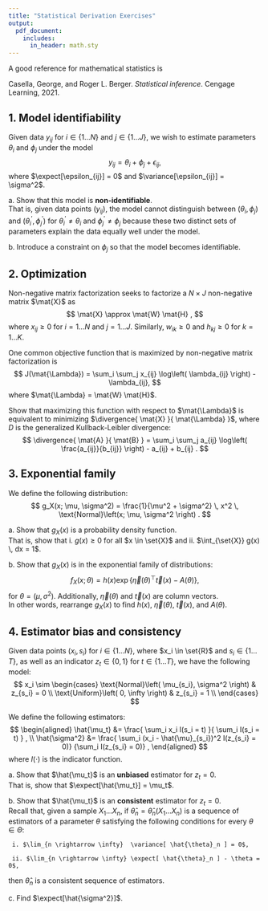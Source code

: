 ```yaml
---
title: "Statistical Derivation Exercises"
output:
  pdf_document:
    includes:
      in_header: math.sty
---
```


A good reference for mathematical statistics is

Casella, George, and Roger L. Berger. *Statistical inference*. Cengage Learning, 2021.


## 1. Model identifiability

Given data $y_{ij}$ for $i \in \{1 \dots N \}$ and $j \in \{1 \dots J \}$, 
we wish to estimate parameters $\theta_i$ and $\phi_j$ under the model 
$$
y_{ij} = \theta_i + \phi_j + \epsilon_{ij} ,
$$
where $\expect[\epsilon_{ij}] = 0$ and $\variance[\epsilon_{ij}] = \sigma^2$.

a. Show that this model is **non-identifiable**.  
   That is, given data points $(y_{ij})$, the model cannot distinguish 
   between $(\theta_i, \phi_j)$ and $(\theta_i^\prime, \phi_j^\prime)$ 
   for $\theta_i^\prime \neq \theta_i$ and $\phi_j^\prime \neq \phi_j$ 
   because these two distinct sets of parameters explain the data equally 
   well under the model.

b. Introduce a constraint on $\phi_j$ so that the model becomes identifiable.


## 2. Optimization

Non-negative matrix factorization seeks to factorize 
a $N \times J$ non-negative matrix $\mat{X}$ as
$$
\mat{X} \approx \mat{W} \mat{H} ,
$$
where $x_{ij} \ge 0$ for $i = 1 \dots N$ and $j = 1 \dots J$.
Similarly, $w_{ik} \ge 0$ and $h_{kj} \ge 0$ for $k = 1 \dots K$.

One common objective function that is maximized by non-negative matrix 
factorization is
$$
J(\mat{\Lambda}) = \sum_i \sum_j x_{ij} \log\left( \lambda_{ij} \right) - \lambda_{ij},
$$
where $\mat{\Lambda} = \mat{W} \mat{H}$.

Show that maximizing this function with respect to $\mat{\Lambda}$ 
is equivalent to minimizing $\divergence{ \mat{X} }{ \mat{\Lambda} }$,
where $D$ is the generalized Kullback-Leibler divergence:
$$
\divergence{ \mat{A} }{ \mat{B} } =
  \sum_i \sum_j a_{ij} \log\left( \frac{a_{ij}}{b_{ij}} \right) - 
  a_{ij} + b_{ij} .
$$

## 3. Exponential family

We define the following distribution:
$$
g_X(x; \mu, \sigma^2) = 
  \frac{1}{\mu^2 + \sigma^2} \, x^2 \, \text{Normal}\left(x; \mu, \sigma^2 \right) .
$$

a. Show that $g_X(x)$ is a probability density function.  
   That is, show that i. $g(x) \ge 0$ for all $x \in \set{X}$ and ii. 
   $\int_{\set{X}} g(x) \, dx = 1$. 

b. Show that $g_X(x)$ is in the exponential family of distributions:
$$
f_X(x; \theta) = 
  h(x) \exp\left\{ \vec{\eta}(\theta)^\top \vec{t}(x) - A(\theta) \right\} ,
$$
for $\theta = (\mu, \sigma^2)$.
Additionally, $\vec{\eta}(\theta)$ and $\vec{t}(x)$ are column vectors.  
In other words, rearrange $g_X(x)$ to find $h(x)$, $\vec{\eta}(\theta)$, 
$\vec{t}(x)$, and $A(\theta)$.


## 4. Estimator bias and consistency

Given data points $(x_i, s_i)$ for $i \in \{ 1 \dots N \}$, 
where $x_i \in \set{R}$ and $s_i \in \{ 1 \dots T \}$,
as well as an indicator $z_t \in \{0, 1\}$ for $t \in \{ 1 \dots T \}$,
we have the following model:
$$
x_i \sim 
\begin{cases}
  \text{Normal}\left( \mu_{s_i}, \sigma^2 \right)   & z_{s_i} = 0 \\
  \text{Uniform}\left( 0, \infty \right)            & z_{s_i} = 1 \\
\end{cases}
$$
  
We define the following estimators:
$$
\begin{aligned}
\hat{\mu_t} &= \frac{ \sum_i x_i I(s_i = t) }{ \sum_i I(s_i = t) } , \\
\hat{\sigma^2} &= \frac{ \sum_i (x_i - \hat{\mu}_{s_i})^2 I(z_{s_i} = 0)}
  {\sum_i I(z_{s_i} = 0)} ,
\end{aligned}
$$
where $I(\cdot)$ is the indicator function.

a. Show that $\hat{\mu_t}$ is an **unbiased** estimator for $z_t = 0$.  
   That is, show that $\expect[\hat{\mu_t}] = \mu_t$.

b. Show that $\hat{\mu_t}$ is an **consistent** estimator for $z_t = 0$.  
   Recall that, given a sample $X_1 \ldots X_n$,
   if $\hat{\theta}_n = \hat{\theta}_n(X_1 \ldots X_n)$ is a sequence of 
   estimators of a parameter $\theta$ satisfying the following conditions
   for every $\theta \in \Theta$:
   
     i. $\lim_{n \rightarrow \infty}  \variance[ \hat{\theta}_n ] = 0$,
   
     ii. $\lim_{n \rightarrow \infty} \expect[ \hat{\theta}_n ] - \theta = 0$,  
   
   then $\hat{\theta}_n$ is a consistent sequence of estimators.

c. Find $\expect[\hat{\sigma^2}]$.

